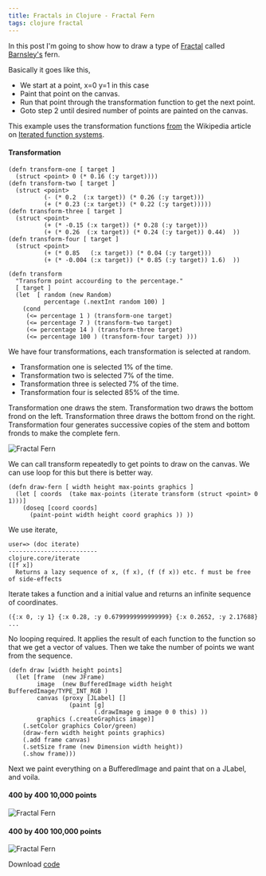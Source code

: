 ```yaml
---
title: Fractals in Clojure - Fractal Fern
tags: clojure fractal
---
```


In this post I'm going to show how to draw a type of
[Fractal](http://en.wikipedia.org/wiki/Fractal) called
[Barnsley's](http://mathworld.wolfram.com/BarnsleysFern.html) fern.

Basically it goes like this,

 - We start at a point, x=0  y=1 in this case
 - Paint that point on the canvas.
 - Run that point through the transformation function to get the next point.
 - Goto step 2 until desired number of points are painted on the canvas.

This example uses the transformation functions
[from](http://en.wikipedia.org/wiki/Iterated_function_system#Example:_a_fractal_.22fern.22)
the Wikipedia article on [Iterated function
systems](http://en.wikipedia.org/wiki/Iterated_function_system).

#### Transformation


    (defn transform-one [ target ] 
      (struct <point> 0 (* 0.16 (:y target))))
    (defn transform-two [ target ] 
      (struct <point> 
              (- (* 0.2  (:x target)) (* 0.26 (:y target))) 
              (+ (* 0.23 (:x target)) (* 0.22 (:y target)))))
    (defn transform-three [ target ] 
      (struct <point>  
              (+ (* -0.15 (:x target)) (* 0.28 (:y target)))  
              (+ (* 0.26  (:x target)) (* 0.24 (:y target)) 0.44)  ))
    (defn transform-four [ target ] 
      (struct <point> 
              (+ (* 0.85   (:x target)) (* 0.04 (:y target)))
              (+ (* -0.004 (:x target)) (* 0.85 (:y target)) 1.6)  ))

    (defn transform 
      "Transform point accourding to the percentage."
      [ target ] 
      (let  [ random (new Random) 
              percentage (.nextInt random 100) ] 
        (cond 
         (<= percentage 1 ) (transform-one target)
         (<= percentage 7 ) (transform-two target)
         (<= percentage 14 ) (transform-three target)
         (<= percentage 100 ) (transform-four target) )))


We have four transformations, each transformation is selected at random.

 - Transformation one is selected 1% of the time.
 - Transformation two is selected 7% of the time.
 - Transformation three is selected 7% of the time.
 - Transformation four is selected 85% of the time.

Transformation one draws the stem. Transformation two draws the bottom
frond on the left. Transformation three draws the bottom frond on the
right. Transformation four generates successive copies of the stem and
bottom fronds to make the complete fern.

![Fractal Fern](/images/post/150px-Fractal-fern-explained.png)

We can call transform repeatedly to get points to draw on the canvas. We
can use loop for this but there is better way.

    (defn draw-fern [ width height max-points graphics ] 
      (let [ coords  (take max-points (iterate transform (struct <point> 0 1)))]
        (doseq [coord coords]
          (paint-point width height coord graphics )) ))

We use iterate,

    user=> (doc iterate)
    -------------------------
    clojure.core/iterate
    ([f x])
      Returns a lazy sequence of x, (f x), (f (f x)) etc. f must be free
    of side-effects

Iterate takes a function and a initial value and returns an infinite
sequence of coordinates.

    ({:x 0, :y 1} {:x 0.28, :y 0.6799999999999999} {:x 0.2652, :y 2.17688} ...

No looping required. It applies the result of each function to the
function so that we get a vector of values. Then we take the number of
points we want from the sequence.

    (defn draw [width height points]
      (let [frame  (new JFrame)
            image  (new BufferedImage width height BufferedImage/TYPE_INT_RGB )
            canvas (proxy [JLabel] []
                     (paint [g]                   
                            (.drawImage g image 0 0 this) ))
            graphics (.createGraphics image)]
        (.setColor graphics Color/green)
        (draw-fern width height points graphics)
        (.add frame canvas)
        (.setSize frame (new Dimension width height))
        (.show frame)))

Next we paint everything on a BufferedImage and paint that on a
JLabel, and voila.

#### 400 by 400 10,000 points
![Fractal Fern](/images/post/fern400x400x10000.png)

#### 400 by 400 100,000 points
![Fractal Fern](/images/post/fern400x400x100000.png)

Download [code](/code/clojure/fern.clj)
